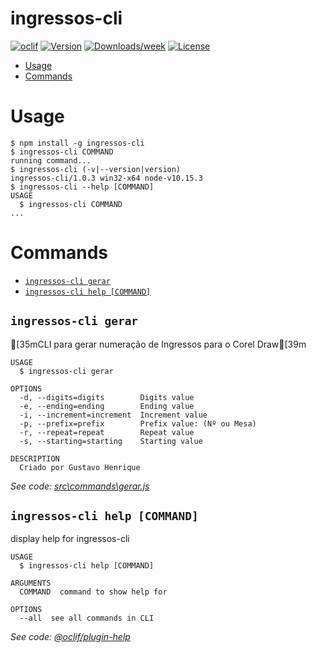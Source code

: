 ingressos-cli
=============



[![oclif](https://img.shields.io/badge/cli-oclif-brightgreen.svg)](https://oclif.io)
[![Version](https://img.shields.io/npm/v/mynewcli.svg)](https://npmjs.org/package/ingressos-cli)
[![Downloads/week](https://img.shields.io/npm/dw/mynewcli.svg)](https://npmjs.org/package/ingressos-cli)
[![License](https://img.shields.io/npm/l/mynewcli.svg)](https://github.com/gustavohma/ingressos-cli/blob/master/package.json)

<!-- toc -->
* [Usage](#usage)
* [Commands](#commands)
<!-- tocstop -->
# Usage
<!-- usage -->
```sh-session
$ npm install -g ingressos-cli
$ ingressos-cli COMMAND
running command...
$ ingressos-cli (-v|--version|version)
ingressos-cli/1.0.3 win32-x64 node-v10.15.3
$ ingressos-cli --help [COMMAND]
USAGE
  $ ingressos-cli COMMAND
...
```
<!-- usagestop -->
# Commands
<!-- commands -->
* [`ingressos-cli gerar`](#ingressos-cli-gerar)
* [`ingressos-cli help [COMMAND]`](#ingressos-cli-help-command)

## `ingressos-cli gerar`

[35mCLI para gerar numeração de Ingressos para o Corel Draw[39m

```
USAGE
  $ ingressos-cli gerar

OPTIONS
  -d, --digits=digits        Digits value
  -e, --ending=ending        Ending value
  -i, --increment=increment  Increment value
  -p, --prefix=prefix        Prefix value: (Nº ou Mesa)
  -r, --repeat=repeat        Repeat value
  -s, --starting=starting    Starting value

DESCRIPTION
  Criado por Gustavo Henrique
```

_See code: [src\commands\gerar.js](https://github.com/gustavohma/ingressos-cli/blob/v1.0.3/src\commands\gerar.js)_

## `ingressos-cli help [COMMAND]`

display help for ingressos-cli

```
USAGE
  $ ingressos-cli help [COMMAND]

ARGUMENTS
  COMMAND  command to show help for

OPTIONS
  --all  see all commands in CLI
```

_See code: [@oclif/plugin-help](https://github.com/oclif/plugin-help/blob/v2.1.6/src\commands\help.ts)_
<!-- commandsstop -->
